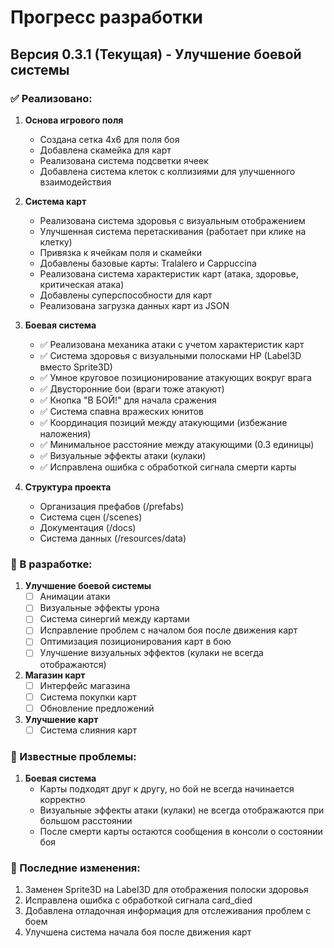 # Прогресс разработки

## Версия 0.3.1 (Текущая) - Улучшение боевой системы

### ✅ Реализовано:
1. **Основа игрового поля**
   - Создана сетка 4x6 для поля боя
   - Добавлена скамейка для карт
   - Реализована система подсветки ячеек
   - Добавлена система клеток с коллизиями для улучшенного взаимодействия

2. **Система карт**
   - Реализована система здоровья с визуальным отображением
   - Улучшенная система перетаскивания (работает при клике на клетку)
   - Привязка к ячейкам поля и скамейки
   - Добавлены базовые карты: Tralalero и Cappuccina
   - Реализована система характеристик карт (атака, здоровье, критическая атака)
   - Добавлены суперспособности для карт
   - Реализована загрузка данных карт из JSON

3. **Боевая система**
   - ✅ Реализована механика атаки с учетом характеристик карт
   - ✅ Система здоровья с визуальными полосками HP (Label3D вместо Sprite3D)
   - ✅ Умное круговое позиционирование атакующих вокруг врага
   - ✅ Двусторонние бои (враги тоже атакуют)
   - ✅ Кнопка "В БОЙ!" для начала сражения
   - ✅ Система спавна вражеских юнитов
   - ✅ Координация позиций между атакующими (избежание наложения)
   - ✅ Минимальное расстояние между атакующими (0.3 единицы)
   - ✅ Визуальные эффекты атаки (кулаки)
   - ✅ Исправлена ошибка с обработкой сигнала смерти карты

4. **Структура проекта**
   - Организация префабов (/prefabs)
   - Система сцен (/scenes)
   - Документация (/docs)
   - Система данных (/resources/data)

### 🔄 В разработке:
1. **Улучшение боевой системы**
   - [ ] Анимации атаки
   - [ ] Визуальные эффекты урона
   - [ ] Система синергий между картами
   - [ ] Исправление проблем с началом боя после движения карт
   - [ ] Оптимизация позиционирования карт в бою
   - [ ] Улучшение визуальных эффектов (кулаки не всегда отображаются)

2. **Магазин карт**
   - [ ] Интерфейс магазина
   - [ ] Система покупки карт
   - [ ] Обновление предложений

3. **Улучшение карт**
   - [ ] Система слияния карт

### 🐛 Известные проблемы:
1. **Боевая система**
   - Карты подходят друг к другу, но бой не всегда начинается корректно
   - Визуальные эффекты атаки (кулаки) не всегда отображаются при большом расстоянии
   - После смерти карты остаются сообщения в консоли о состоянии боя

### 📝 Последние изменения:
1. Заменен Sprite3D на Label3D для отображения полоски здоровья
2. Исправлена ошибка с обработкой сигнала card_died
3. Добавлена отладочная информация для отслеживания проблем с боем
4. Улучшена система начала боя после движения карт
